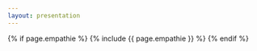 ```yaml
---
layout: presentation
---
```


{% if page.empathie %}
  {% include {{ page.empathie }} %}
{% endif %}